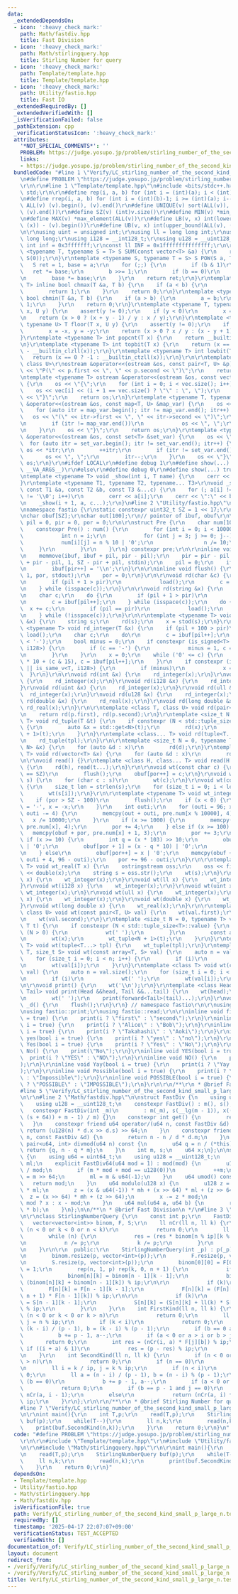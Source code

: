 ```yaml
---
data:
  _extendedDependsOn:
  - icon: ':heavy_check_mark:'
    path: Math/fastdiv.hpp
    title: Fast Division
  - icon: ':heavy_check_mark:'
    path: Math/stirlingquery.hpp
    title: Stirling Number for query
  - icon: ':heavy_check_mark:'
    path: Template/template.hpp
    title: Template/template.hpp
  - icon: ':heavy_check_mark:'
    path: Utility/fastio.hpp
    title: Fast IO
  _extendedRequiredBy: []
  _extendedVerifiedWith: []
  _isVerificationFailed: false
  _pathExtension: cpp
  _verificationStatusIcon: ':heavy_check_mark:'
  attributes:
    '*NOT_SPECIAL_COMMENTS*': ''
    PROBLEM: https://judge.yosupo.jp/problem/stirling_number_of_the_second_kind_small_p_large_n
    links:
    - https://judge.yosupo.jp/problem/stirling_number_of_the_second_kind_small_p_large_n
  bundledCode: "#line 1 \"Verify/LC_stirling_number_of_the_second_kind_small_p_large_n.test.cpp\"\
    \n#define PROBLEM \"https://judge.yosupo.jp/problem/stirling_number_of_the_second_kind_small_p_large_n\"\
    \r\n\r\n#line 1 \"Template/template.hpp\"\n#include <bits/stdc++.h>\r\nusing namespace\
    \ std;\r\n\r\n#define rep(i, a, b) for (int i = (int)(a); i < (int)(b); i++)\r\
    \n#define rrep(i, a, b) for (int i = (int)(b)-1; i >= (int)(a); i--)\r\n#define\
    \ ALL(v) (v).begin(), (v).end()\r\n#define UNIQUE(v) sort(ALL(v)), (v).erase(unique(ALL(v)),\
    \ (v).end())\r\n#define SZ(v) (int)v.size()\r\n#define MIN(v) *min_element(ALL(v))\r\
    \n#define MAX(v) *max_element(ALL(v))\r\n#define LB(v, x) int(lower_bound(ALL(v),\
    \ (x)) - (v).begin())\r\n#define UB(v, x) int(upper_bound(ALL(v), (x)) - (v).begin())\r\
    \n\r\nusing uint = unsigned int;\r\nusing ll = long long int;\r\nusing ull = unsigned\
    \ long long;\r\nusing i128 = __int128_t;\r\nusing u128 = __uint128_t;\r\nconst\
    \ int inf = 0x3fffffff;\r\nconst ll INF = 0x1fffffffffffffff;\r\n\r\ntemplate\
    \ <typename T, typename S = T> S SUM(const vector<T> &a) {\r\n    return accumulate(ALL(a),\
    \ S(0));\r\n}\r\ntemplate <typename S, typename T = S> S POW(S a, T b) {\r\n \
    \   S ret = 1, base = a;\r\n    for (;;) {\r\n        if (b & 1)\r\n         \
    \   ret *= base;\r\n        b >>= 1;\r\n        if (b == 0)\r\n            break;\r\
    \n        base *= base;\r\n    }\r\n    return ret;\r\n}\r\ntemplate <typename\
    \ T> inline bool chmax(T &a, T b) {\r\n    if (a < b) {\r\n        a = b;\r\n\
    \        return 1;\r\n    }\r\n    return 0;\r\n}\r\ntemplate <typename T> inline\
    \ bool chmin(T &a, T b) {\r\n    if (a > b) {\r\n        a = b;\r\n        return\
    \ 1;\r\n    }\r\n    return 0;\r\n}\r\ntemplate <typename T, typename U> T ceil(T\
    \ x, U y) {\r\n    assert(y != 0);\r\n    if (y < 0)\r\n        x = -x, y = -y;\r\
    \n    return (x > 0 ? (x + y - 1) / y : x / y);\r\n}\r\ntemplate <typename T,\
    \ typename U> T floor(T x, U y) {\r\n    assert(y != 0);\r\n    if (y < 0)\r\n\
    \        x = -x, y = -y;\r\n    return (x > 0 ? x / y : (x - y + 1) / y);\r\n\
    }\r\ntemplate <typename T> int popcnt(T x) {\r\n    return __builtin_popcountll(x);\r\
    \n}\r\ntemplate <typename T> int topbit(T x) {\r\n    return (x == 0 ? -1 : 63\
    \ - __builtin_clzll(x));\r\n}\r\ntemplate <typename T> int lowbit(T x) {\r\n \
    \   return (x == 0 ? -1 : __builtin_ctzll(x));\r\n}\r\n\r\ntemplate <class T,\
    \ class U>\r\nostream &operator<<(ostream &os, const pair<T, U> &p) {\r\n    os\
    \ << \"P(\" << p.first << \", \" << p.second << \")\";\r\n    return os;\r\n}\r\
    \ntemplate <typename T> ostream &operator<<(ostream &os, const vector<T> &vec)\
    \ {\r\n    os << \"{\";\r\n    for (int i = 0; i < vec.size(); i++) {\r\n    \
    \    os << vec[i] << (i + 1 == vec.size() ? \"\" : \", \");\r\n    }\r\n    os\
    \ << \"}\";\r\n    return os;\r\n}\r\ntemplate <typename T, typename U>\r\nostream\
    \ &operator<<(ostream &os, const map<T, U> &map_var) {\r\n    os << \"{\";\r\n\
    \    for (auto itr = map_var.begin(); itr != map_var.end(); itr++) {\r\n     \
    \   os << \"(\" << itr->first << \", \" << itr->second << \")\";\r\n        itr++;\r\
    \n        if (itr != map_var.end())\r\n            os << \", \";\r\n        itr--;\r\
    \n    }\r\n    os << \"}\";\r\n    return os;\r\n}\r\ntemplate <typename T> ostream\
    \ &operator<<(ostream &os, const set<T> &set_var) {\r\n    os << \"{\";\r\n  \
    \  for (auto itr = set_var.begin(); itr != set_var.end(); itr++) {\r\n       \
    \ os << *itr;\r\n        ++itr;\r\n        if (itr != set_var.end())\r\n     \
    \       os << \", \";\r\n        itr--;\r\n    }\r\n    os << \"}\";\r\n    return\
    \ os;\r\n}\r\n#ifdef LOCAL\r\n#define debug 1\r\n#define show(...) _show(0, #__VA_ARGS__,\
    \ __VA_ARGS__)\r\n#else\r\n#define debug 0\r\n#define show(...) true\r\n#endif\r\
    \ntemplate <typename T> void _show(int i, T name) {\r\n    cerr << '\\n';\r\n\
    }\r\ntemplate <typename T1, typename T2, typename... T3>\r\nvoid _show(int i,\
    \ const T1 &a, const T2 &b, const T3 &...c) {\r\n    for (; a[i] != ',' && a[i]\
    \ != '\\0'; i++)\r\n        cerr << a[i];\r\n    cerr << \":\" << b << \" \";\r\
    \n    _show(i + 1, a, c...);\r\n}\n#line 2 \"Utility/fastio.hpp\"\n#include <unistd.h>\r\
    \nnamespace fastio {\r\nstatic constexpr uint32_t SZ = 1 << 17;\r\nchar ibuf[SZ];\r\
    \nchar obuf[SZ];\r\nchar out[100];\r\n// pointer of ibuf, obuf\r\n\r\nuint32_t\
    \ pil = 0, pir = 0, por = 0;\r\n\r\nstruct Pre {\r\n    char num[10000][4];\r\n\
    \    constexpr Pre() : num() {\r\n        for (int i = 0; i < 10000; i++) {\r\n\
    \            int n = i;\r\n            for (int j = 3; j >= 0; j--) {\r\n    \
    \            num[i][j] = n % 10 | '0';\r\n                n /= 10;\r\n       \
    \     }\r\n        }\r\n    }\r\n} constexpr pre;\r\n\r\ninline void load() {\r\
    \n    memmove(ibuf, ibuf + pil, pir - pil);\r\n    pir = pir - pil + fread(ibuf\
    \ + pir - pil, 1, SZ - pir + pil, stdin);\r\n    pil = 0;\r\n    if (pir < SZ)\r\
    \n        ibuf[pir++] = '\\n';\r\n}\r\n\r\ninline void flush() {\r\n    fwrite(obuf,\
    \ 1, por, stdout);\r\n    por = 0;\r\n}\r\n\r\nvoid rd(char &c) {\r\n    do {\r\
    \n        if (pil + 1 > pir)\r\n            load();\r\n        c = ibuf[pil++];\r\
    \n    } while (isspace(c));\r\n}\r\n\r\nvoid rd(string &x) {\r\n    x.clear();\r\
    \n    char c;\r\n    do {\r\n        if (pil + 1 > pir)\r\n            load();\r\
    \n        c = ibuf[pil++];\r\n    } while (isspace(c));\r\n    do {\r\n      \
    \  x += c;\r\n        if (pil == pir)\r\n            load();\r\n        c = ibuf[pil++];\r\
    \n    } while (!isspace(c));\r\n}\r\n\r\ntemplate <typename T> void rd_real(T\
    \ &x) {\r\n    string s;\r\n    rd(s);\r\n    x = stod(s);\r\n}\r\n\r\ntemplate\
    \ <typename T> void rd_integer(T &x) {\r\n    if (pil + 100 > pir)\r\n       \
    \ load();\r\n    char c;\r\n    do\r\n        c = ibuf[pil++];\r\n    while (c\
    \ < '-');\r\n    bool minus = 0;\r\n    if constexpr (is_signed<T>::value || is_same_v<T,\
    \ i128>) {\r\n        if (c == '-') {\r\n            minus = 1, c = ibuf[pil++];\r\
    \n        }\r\n    }\r\n    x = 0;\r\n    while ('0' <= c) {\r\n        x = x\
    \ * 10 + (c & 15), c = ibuf[pil++];\r\n    }\r\n    if constexpr (is_signed<T>::value\
    \ || is_same_v<T, i128>) {\r\n        if (minus)\r\n            x = -x;\r\n  \
    \  }\r\n}\r\n\r\nvoid rd(int &x) {\r\n    rd_integer(x);\r\n}\r\nvoid rd(ll &x)\
    \ {\r\n    rd_integer(x);\r\n}\r\nvoid rd(i128 &x) {\r\n    rd_integer(x);\r\n\
    }\r\nvoid rd(uint &x) {\r\n    rd_integer(x);\r\n}\r\nvoid rd(ull &x) {\r\n  \
    \  rd_integer(x);\r\n}\r\nvoid rd(u128 &x) {\r\n    rd_integer(x);\r\n}\r\nvoid\
    \ rd(double &x) {\r\n    rd_real(x);\r\n}\r\nvoid rd(long double &x) {\r\n   \
    \ rd_real(x);\r\n}\r\n\r\ntemplate <class T, class U> void rd(pair<T, U> &p) {\r\
    \n    return rd(p.first), rd(p.second);\r\n}\r\ntemplate <size_t N = 0, typename\
    \ T> void rd_tuple(T &t) {\r\n    if constexpr (N < std::tuple_size<T>::value)\
    \ {\r\n        auto &x = std::get<N>(t);\r\n        rd(x);\r\n        rd_tuple<N\
    \ + 1>(t);\r\n    }\r\n}\r\ntemplate <class... T> void rd(tuple<T...> &tpl) {\r\
    \n    rd_tuple(tpl);\r\n}\r\n\r\ntemplate <size_t N = 0, typename T> void rd(array<T,\
    \ N> &x) {\r\n    for (auto &d : x)\r\n        rd(d);\r\n}\r\ntemplate <class\
    \ T> void rd(vector<T> &x) {\r\n    for (auto &d : x)\r\n        rd(d);\r\n}\r\
    \n\r\nvoid read() {}\r\ntemplate <class H, class... T> void read(H &h, T &...t)\
    \ {\r\n    rd(h), read(t...);\r\n}\r\n\r\nvoid wt(const char c) {\r\n    if (por\
    \ == SZ)\r\n        flush();\r\n    obuf[por++] = c;\r\n}\r\nvoid wt(const string\
    \ s) {\r\n    for (char c : s)\r\n        wt(c);\r\n}\r\nvoid wt(const char *s)\
    \ {\r\n    size_t len = strlen(s);\r\n    for (size_t i = 0; i < len; i++)\r\n\
    \        wt(s[i]);\r\n}\r\n\r\ntemplate <typename T> void wt_integer(T x) {\r\n\
    \    if (por > SZ - 100)\r\n        flush();\r\n    if (x < 0) {\r\n        obuf[por++]\
    \ = '-', x = -x;\r\n    }\r\n    int outi;\r\n    for (outi = 96; x >= 10000;\
    \ outi -= 4) {\r\n        memcpy(out + outi, pre.num[x % 10000], 4);\r\n     \
    \   x /= 10000;\r\n    }\r\n    if (x >= 1000) {\r\n        memcpy(obuf + por,\
    \ pre.num[x], 4);\r\n        por += 4;\r\n    } else if (x >= 100) {\r\n     \
    \   memcpy(obuf + por, pre.num[x] + 1, 3);\r\n        por += 3;\r\n    } else\
    \ if (x >= 10) {\r\n        int q = (x * 103) >> 10;\r\n        obuf[por] = q\
    \ | '0';\r\n        obuf[por + 1] = (x - q * 10) | '0';\r\n        por += 2;\r\
    \n    } else\r\n        obuf[por++] = x | '0';\r\n    memcpy(obuf + por, out +\
    \ outi + 4, 96 - outi);\r\n    por += 96 - outi;\r\n}\r\n\r\ntemplate <typename\
    \ T> void wt_real(T x) {\r\n    ostringstream oss;\r\n    oss << fixed << setprecision(15)\
    \ << double(x);\r\n    string s = oss.str();\r\n    wt(s);\r\n}\r\n\r\nvoid wt(int\
    \ x) {\r\n    wt_integer(x);\r\n}\r\nvoid wt(ll x) {\r\n    wt_integer(x);\r\n\
    }\r\nvoid wt(i128 x) {\r\n    wt_integer(x);\r\n}\r\nvoid wt(uint x) {\r\n   \
    \ wt_integer(x);\r\n}\r\nvoid wt(ull x) {\r\n    wt_integer(x);\r\n}\r\nvoid wt(u128\
    \ x) {\r\n    wt_integer(x);\r\n}\r\nvoid wt(double x) {\r\n    wt_real(x);\r\n\
    }\r\nvoid wt(long double x) {\r\n    wt_real(x);\r\n}\r\n\r\ntemplate <class T,\
    \ class U> void wt(const pair<T, U> val) {\r\n    wt(val.first);\r\n    wt(' ');\r\
    \n    wt(val.second);\r\n}\r\ntemplate <size_t N = 0, typename T> void wt_tuple(const\
    \ T t) {\r\n    if constexpr (N < std::tuple_size<T>::value) {\r\n        if constexpr\
    \ (N > 0) {\r\n            wt(' ');\r\n        }\r\n        const auto x = std::get<N>(t);\r\
    \n        wt(x);\r\n        wt_tuple<N + 1>(t);\r\n    }\r\n}\r\ntemplate <class...\
    \ T> void wt(tuple<T...> tpl) {\r\n    wt_tuple(tpl);\r\n}\r\ntemplate <class\
    \ T, size_t S> void wt(const array<T, S> val) {\r\n    auto n = val.size();\r\n\
    \    for (size_t i = 0; i < n; i++) {\r\n        if (i)\r\n            wt(' ');\r\
    \n        wt(val[i]);\r\n    }\r\n}\r\ntemplate <class T> void wt(const vector<T>\
    \ val) {\r\n    auto n = val.size();\r\n    for (size_t i = 0; i < n; i++) {\r\
    \n        if (i)\r\n            wt(' ');\r\n        wt(val[i]);\r\n    }\r\n}\r\
    \n\r\nvoid print() {\r\n    wt('\\n');\r\n}\r\ntemplate <class Head, class...\
    \ Tail> void print(Head &&head, Tail &&...tail) {\r\n    wt(head);\r\n    if (sizeof...(Tail))\r\
    \n        wt(' ');\r\n    print(forward<Tail>(tail)...);\r\n}\r\nvoid __attribute__((destructor))\
    \ _d() {\r\n    flush();\r\n}\r\n} // namespace fastio\r\n\r\nusing fastio::flush;\r\
    \nusing fastio::print;\r\nusing fastio::read;\r\n\r\ninline void first(bool i\
    \ = true) {\r\n    print(i ? \"first\" : \"second\");\r\n}\r\ninline void Alice(bool\
    \ i = true) {\r\n    print(i ? \"Alice\" : \"Bob\");\r\n}\r\ninline void Takahashi(bool\
    \ i = true) {\r\n    print(i ? \"Takahashi\" : \"Aoki\");\r\n}\r\ninline void\
    \ yes(bool i = true) {\r\n    print(i ? \"yes\" : \"no\");\r\n}\r\ninline void\
    \ Yes(bool i = true) {\r\n    print(i ? \"Yes\" : \"No\");\r\n}\r\ninline void\
    \ No() {\r\n    print(\"No\");\r\n}\r\ninline void YES(bool i = true) {\r\n  \
    \  print(i ? \"YES\" : \"NO\");\r\n}\r\ninline void NO() {\r\n    print(\"NO\"\
    );\r\n}\r\ninline void Yay(bool i = true) {\r\n    print(i ? \"Yay!\" : \":(\"\
    );\r\n}\r\ninline void Possible(bool i = true) {\r\n    print(i ? \"Possible\"\
    \ : \"Impossible\");\r\n}\r\ninline void POSSIBLE(bool i = true) {\r\n    print(i\
    \ ? \"POSSIBLE\" : \"IMPOSSIBLE\");\r\n}\r\n\r\n/**\r\n * @brief Fast IO\r\n */\n\
    #line 5 \"Verify/LC_stirling_number_of_the_second_kind_small_p_large_n.test.cpp\"\
    \n\r\n#line 2 \"Math/fastdiv.hpp\"\n\nstruct FastDiv {\n    using u64 = uint64_t;\n\
    \    using u128 = __uint128_t;\n    constexpr FastDiv() : m(), s(), x() {}\n \
    \   constexpr FastDiv(int _m)\n        : m(_m), s(__lg(m - 1)), x(((u128(1) <<\
    \ (s + 64)) + m - 1) / m) {}\n    constexpr int get() {\n        return m;\n \
    \   }\n    constexpr friend u64 operator/(u64 n, const FastDiv &d) {\n       \
    \ return (u128(n) * d.x >> d.s) >> 64;\n    }\n    constexpr friend int operator%(u64\
    \ n, const FastDiv &d) {\n        return n - n / d * d.m;\n    }\n    constexpr\
    \ pair<u64, int> divmod(u64 n) const {\n        u64 q = n / (*this);\n       \
    \ return {q, n - q * m};\n    }\n    int m, s;\n    u64 x;\n};\n\nstruct FastDiv64\
    \ {\n    using u64 = uint64_t;\n    using u128 = __uint128_t;\n    u128 mod, mh,\
    \ ml;\n    explicit FastDiv64(u64 mod = 1) : mod(mod) {\n        u128 m = u128(-1)\
    \ / mod;\n        if (m * mod + mod == u128(0))\n            ++m;\n        mh\
    \ = m >> 64;\n        ml = m & u64(-1);\n    }\n    u64 umod() const {\n     \
    \   return mod;\n    }\n    u64 modulo(u128 x) {\n        u128 z = (x & u64(-1))\
    \ * ml;\n        z = (x & u64(-1)) * mh + (x >> 64) * ml + (z >> 64);\n      \
    \  z = (x >> 64) * mh + (z >> 64);\n        x -= z * mod;\n        return x <\
    \ mod ? x : x - mod;\n    }\n    u64 mul(u64 a, u64 b) {\n        return modulo(u128(a)\
    \ * b);\n    }\n};\n\n/**\n * @brief Fast Division\n */\n#line 3 \"Math/stirlingquery.hpp\"\
    \n\r\nclass StirlingNumberQuery {\r\n    const int p;\r\n    FastDiv ip;\r\n \
    \   vector<vector<int>> binom, F, S;\r\n    ll nCr(ll n, ll k) {\r\n        if\
    \ (n < 0 or k < 0 or n < k)\r\n            return 0;\r\n        ll res = 1;\r\n\
    \        while (n) {\r\n            res = (res * binom[n % ip][k % ip]) % ip;\r\
    \n            n /= p;\r\n            k /= p;\r\n        }\r\n        return res;\r\
    \n    }\r\n\r\n  public:\r\n    StirlingNumberQuery(int _p) : p(_p), ip(p) {\r\
    \n        binom.resize(p, vector<int>(p));\r\n        F.resize(p, vector<int>(p));\r\
    \n        S.resize(p, vector<int>(p));\r\n        binom[0][0] = F[0][0] = S[0][0]\
    \ = 1;\r\n        rep(n, 1, p) rep(k, 0, n + 1) {\r\n            if (k)\r\n  \
    \              binom[n][k] = binom[n - 1][k - 1];\r\n            binom[n][k] =\
    \ (binom[n][k] + binom[n - 1][k]) % ip;\r\n\r\n            if (k)\r\n        \
    \        F[n][k] = F[n - 1][k - 1];\r\n            F[n][k] = (F[n][k] + ll(p -\
    \ n + 1) * F[n - 1][k]) % ip;\r\n\r\n            if (k)\r\n                S[n][k]\
    \ = S[n - 1][k - 1];\r\n            S[n][k] = (S[n][k] + ll(k) * S[n - 1][k])\
    \ % ip;\r\n        }\r\n    }\r\n    int FirstKind(ll n, ll k) {\r\n        if\
    \ (n < 0 or k < 0 or k > n)\r\n            return 0;\r\n        ll i = n / ip,\
    \ j = n % ip;\r\n        if (k < i)\r\n            return 0;\r\n        ll a =\
    \ (k - i) / (p - 1), b = (k - i) % (p - 1);\r\n        if (b == 0 and j)\r\n \
    \           b += p - 1, a--;\r\n        if (a < 0 or a > i or b > j)\r\n     \
    \       return 0;\r\n        int res = (nCr(i, a) * F[j][b]) % ip;\r\n       \
    \ if ((i + a) & 1)\r\n            res = (p - res) % ip;\r\n        return res;\r\
    \n    }\r\n    int SecondKind(ll n, ll k) {\r\n        if (n < 0 or k < 0 or k\
    \ > n)\r\n            return 0;\r\n        if (n == 0)\r\n            return 1;\r\
    \n        ll i = k / ip, j = k % ip;\r\n        if (n < i)\r\n            return\
    \ 0;\r\n        ll a = (n - i) / (p - 1), b = (n - i) % (p - 1);\r\n        if\
    \ (b == 0)\r\n            b += p - 1, a--;\r\n        if (a < 0 or b < j)\r\n\
    \            return 0;\r\n        if (b == p - 1 and j == 0)\r\n            return\
    \ nCr(a, i - 1);\r\n        else\r\n            return (nCr(a, i) * S[b][j]) %\
    \ ip;\r\n    }\r\n};\r\n\r\n/**\r\n * @brief Stirling Number for query\r\n */\n\
    #line 7 \"Verify/LC_stirling_number_of_the_second_kind_small_p_large_n.test.cpp\"\
    \n\r\nint main(){\r\n    int T,p;\r\n    read(T,p);\r\n    StirlingNumberQuery\
    \ buf(p);\r\n    while(T--){\r\n        ll n,k;\r\n        read(n,k);\r\n    \
    \    print(buf.SecondKind(n,k));\r\n    }\r\n    return 0;\r\n}\n"
  code: "#define PROBLEM \"https://judge.yosupo.jp/problem/stirling_number_of_the_second_kind_small_p_large_n\"\
    \r\n\r\n#include \"Template/template.hpp\"\r\n#include \"Utility/fastio.hpp\"\r\
    \n\r\n#include \"Math/stirlingquery.hpp\"\r\n\r\nint main(){\r\n    int T,p;\r\
    \n    read(T,p);\r\n    StirlingNumberQuery buf(p);\r\n    while(T--){\r\n   \
    \     ll n,k;\r\n        read(n,k);\r\n        print(buf.SecondKind(n,k));\r\n\
    \    }\r\n    return 0;\r\n}"
  dependsOn:
  - Template/template.hpp
  - Utility/fastio.hpp
  - Math/stirlingquery.hpp
  - Math/fastdiv.hpp
  isVerificationFile: true
  path: Verify/LC_stirling_number_of_the_second_kind_small_p_large_n.test.cpp
  requiredBy: []
  timestamp: '2025-04-17 22:07:07+09:00'
  verificationStatus: TEST_ACCEPTED
  verifiedWith: []
documentation_of: Verify/LC_stirling_number_of_the_second_kind_small_p_large_n.test.cpp
layout: document
redirect_from:
- /verify/Verify/LC_stirling_number_of_the_second_kind_small_p_large_n.test.cpp
- /verify/Verify/LC_stirling_number_of_the_second_kind_small_p_large_n.test.cpp.html
title: Verify/LC_stirling_number_of_the_second_kind_small_p_large_n.test.cpp
---
```

